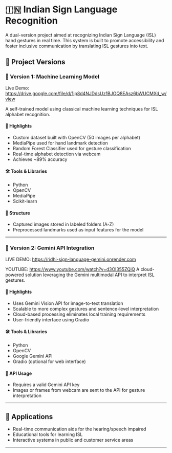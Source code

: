 # 🇮🇳 Indian Sign Language Recognition

A dual-version project aimed at recognizing Indian Sign Language (ISL) hand gestures in real time. This system is built to promote accessibility and foster inclusive communication by translating ISL gestures into text.

## 🔀 Project Versions

### 🧠 Version 1: Machine Learning Model

Live Demo: https://drive.google.com/file/d/1ip8d4NJDdsUz1BJOQ8EAsz6bWUCMXd_w/view

A self-trained model using classical machine learning techniques for ISL alphabet recognition.

#### 📌 Highlights
- Custom dataset built with OpenCV (50 images per alphabet)
- MediaPipe used for hand landmark detection
- Random Forest Classifier used for gesture classification
- Real-time alphabet detection via webcam
- Achieves ~89% accuracy

#### 🛠️ Tools & Libraries
- Python
- OpenCV
- MediaPipe
- Scikit-learn

#### 📁 Structure
- Captured images stored in labeled folders (A-Z)
- Preprocessed landmarks used as input features for the model

---

### 🤖 Version 2: Gemini API Integration

LIVE DEMO: https://ridhi-sign-language-gemini.onrender.com



YOUTUBE: https://www.youtube.com/watch?v=d3Ol355ZQiQ
A cloud-powered solution leveraging the Gemini multimodal API to interpret ISL gestures.

#### 📌 Highlights
- Uses Gemini Vision API for image-to-text translation
- Scalable to more complex gestures and sentence-level interpretation
- Cloud-based processing eliminates local training requirements
- User-friendly interface using Gradio

#### 🛠️ Tools & Libraries
- Python
- OpenCV
- Google Gemini API
- Gradio (optional for web interface)

#### 🔐 API Usage
- Requires a valid Gemini API key
- Images or frames from webcam are sent to the API for gesture interpretation

---

## 🎯 Applications
- Real-time communication aids for the hearing/speech impaired
- Educational tools for learning ISL
- Interactive systems in public and customer service areas

---
 

